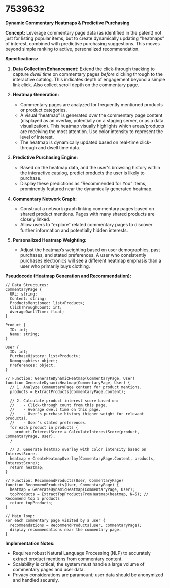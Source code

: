 # 7539632

**Dynamic Commentary Heatmaps & Predictive Purchasing**

**Concept:** Leverage commentary page data (as identified in the patent) not just for listing popular items, but to create dynamically updating “heatmaps” of interest, combined with predictive purchasing suggestions. This moves beyond simple ranking to active, personalized recommendation.

**Specifications:**

1.  **Data Collection Enhancement:** Extend the click-through tracking to capture *dwell time* on commentary pages *before* clicking through to the interactive catalog. This indicates depth of engagement beyond a simple link click. Also collect scroll depth on the commentary page.

2.  **Heatmap Generation:**
    *   Commentary pages are analyzed for frequently mentioned products or product categories.
    *   A visual “heatmap” is generated *over* the commentary page content (displayed as an overlay, potentially on a staging server, or as a data visualization). This heatmap visually highlights which areas/products are receiving the most attention. Use color intensity to represent the level of interest.
    *   The heatmap is dynamically updated based on real-time click-through and dwell time data.

3.  **Predictive Purchasing Engine:**
    *   Based on the heatmap data, and the user's browsing history within the interactive catalog, predict products the user is likely to purchase.
    *   Display these predictions as “Recommended for You” items, prominently featured near the dynamically generated heatmap.

4.  **Commentary Network Graph:**
    *   Construct a network graph linking commentary pages based on shared product mentions. Pages with many shared products are closely linked.
    *   Allow users to “explore” related commentary pages to discover further information and potentially hidden interests.

5.  **Personalized Heatmap Weighting:**
    *   Adjust the heatmap’s weighting based on user demographics, past purchases, and stated preferences.  A user who consistently purchases electronics will see a different heatmap emphasis than a user who primarily buys clothing.

**Pseudocode (Heatmap Generation and Recommendation):**

```
// Data Structures:
CommentaryPage {
  URL: string;
  Content: string;
  ProductsMentioned: list<Product>;
  ClickThroughCount: int;
  AverageDwellTime: float;
}

Product {
  ID: int;
  Name: string;
}

User {
  ID: int;
  PurchaseHistory: list<Product>;
  Demographics: object;
  Preferences: object;
}

// Function: GenerateDynamicHeatmap(CommentaryPage, User)
function GenerateDynamicHeatmap(CommentaryPage, User) {
  // 1. Analyze CommentaryPage content for product mentions.
  products = ExtractProducts(CommentaryPage.Content);

  // 2. Calculate product interest score based on:
  //    - Click-through count from this page.
  //    - Average dwell time on this page.
  //    - User's purchase history (higher weight for relevant products).
  //    - User's stated preferences.
  for each product in products {
    product.InterestScore = CalculateInterestScore(product, CommentaryPage, User);
  }

  // 3. Generate heatmap overlay with color intensity based on InterestScore.
  heatmap = CreateHeatmapOverlay(CommentaryPage.Content, products, InterestScore);
  return heatmap;
}

// Function: RecommendProducts(User, CommentaryPage)
function RecommendProducts(User, CommentaryPage) {
  heatmap = GenerateDynamicHeatmap(CommentaryPage, User);
  topProducts = ExtractTopProductsFromHeatmap(heatmap, N=5); // Recommend top 5 products
  return topProducts;
}

// Main loop:
For each commentary page visited by a user {
  recommendations = RecommendProducts(user, commentaryPage);
  display recommendations near the commentary page.
}
```

**Implementation Notes:**

*   Requires robust Natural Language Processing (NLP) to accurately extract product mentions from commentary content.
*   Scalability is critical; the system must handle a large volume of commentary pages and user data.
*   Privacy considerations are paramount; user data should be anonymized and handled securely.